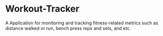 # Workout-Tracker
A Application for monitoring and tracking fitness-related metrics such as distance walked or run, bench press reps and sets, and etc.
